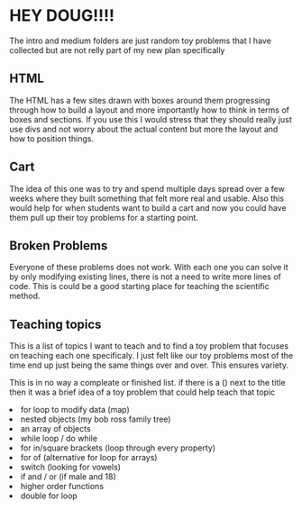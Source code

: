 # HEY DOUG!!!!

The intro and medium folders are just random toy problems that I have collected but are not relly part of my new plan specifically

## HTML

The HTML has a few sites drawn with boxes around them progressing through how to build a layout and more importantly how to think in terms of boxes and sections. If you use this I would stress that they should really just use divs and not worry about the actual content but more the layout and how to position things.

## Cart

The idea of this one was to try and spend multiple days spread over a few weeks where they built something that felt more real and usable. Also this would help for when students want to build a cart and now you could have them pull up their toy problems for a starting point.

## Broken Problems

Everyone of these problems does not work. With each one you can solve it by only modifying existing lines, there is not a need to write more lines of code. This is could be a good starting place for teaching the scientific method.

## Teaching topics

This is a list of topics I want to teach and to find a toy problem that focuses on teaching each one specificaly. I just felt like our toy problems most of the time end up just being the same things over and over. This ensures variety.

This is in no way a compleate or finished list. if there is a () next to the title then it was a brief idea of a toy problem that could help teach that topic

<li>for loop to modify data (map)</li>
<li>nested objects (my bob ross family tree)</li>
<li>an array of objects</li>
<li>while loop / do while</li>
<li>for in/square brackets (loop through every property)</li>
<li>for of (alternative for loop for arrays)</li>
<li>switch (looking for vowels)</li>
<li>if and / or (if male and 18)</li>
<li>higher order functions</li>
<li>double for loop</li>